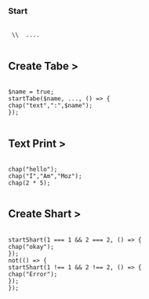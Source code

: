 ### Start
<pre>
  <code>
 \\ <LBPScript> .... </LBPScript>
  </code>
</pre>

## Create Tabe >
<pre>
  <code>
$name = true;
startTabe($name, ..., () => {
chap("text",":",$name");
});
  </code>
</pre>
## Text Print >
<pre>
  <code>
chap("hello");
chap("I","Am","Moz");
chap(2 * 5);
  </code>
</pre>
## Create Shart >
<pre>
  <code>
startShart(1 === 1 && 2 === 2, () => {
chap("okay");
});
not(() => {
startShart(1 !== 1 && 2 !== 2, () => {
chap("Error");
});
});
  </code>
</pre>
